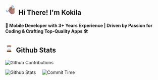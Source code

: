 ## <img src="assets/waving_hand.png" width="32px"> &nbsp;<b>Hi There! I'm Kokila</b>

<h4>📱 Mobile Developer with 3+ Years Experience | Driven by Passion for Coding & Crafting Top-Quality Apps 🛠️</h4>

## <img src="assets/Hourglass Done.webp" width="24px"> &nbsp;Github Stats

![Github Contributions](http://github-profile-summary-cards.vercel.app/api/cards/profile-details?username=CKokila&theme=gotham)

![Github Stats](http://github-profile-summary-cards.vercel.app/api/cards/stats?username=CKokila&theme=gotham)&nbsp;&nbsp;
&nbsp;
![Commit Time](http://github-profile-summary-cards.vercel.app/api/cards/productive-time?username=CKokila&theme=gotham&utcOffset=7)
